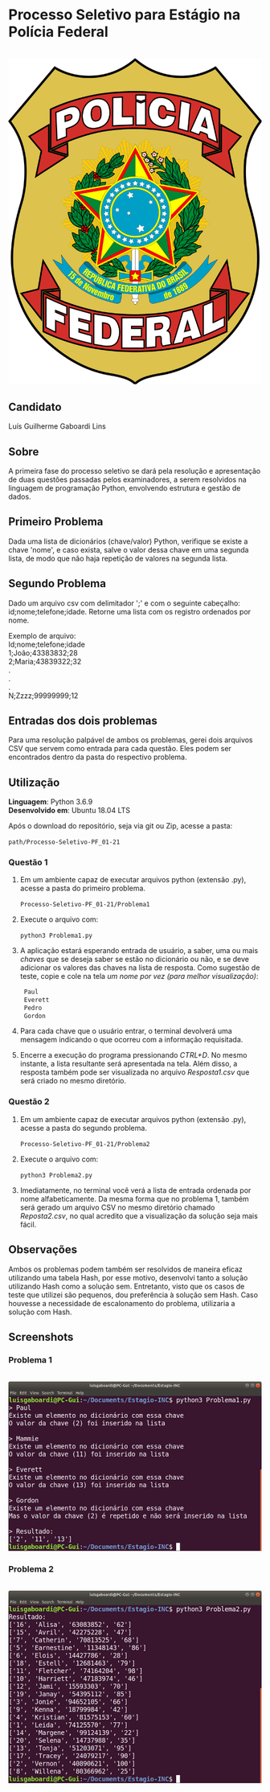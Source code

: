 # Processo Seletivo para Estágio na Polícia Federal

<br> ![](Imagens/LogoPF.png) <br>

## Candidato
Luís Guilherme Gaboardi Lins

## Sobre 
A primeira fase do processo seletivo se dará pela resolução e apresentação de duas questões passadas pelos examinadores, a serem resolvidos na linguagem de programação Python, envolvendo estrutura e gestão de dados.

## Primeiro Problema
Dada uma lista de dicionários (chave/valor) Python, verifique se existe a chave 'nome', e caso exista, salve o valor dessa chave em uma segunda lista, de modo que não haja repetição de valores na segunda lista.

## Segundo Problema
Dado um arquivo csv com delimitador ';' e com o seguinte cabeçalho: id;nome;telefone;idade. 
Retorne uma lista com os registro ordenados por nome.

Exemplo de arquivo:<br>
Id;nome;telefone;idade <br>
1;João;43383832;28 <br>
2;Maria;43839322;32 <br>
. <br>
. <br>
. <br>
N;Zzzz;99999999;12 <br>

## Entradas dos dois problemas
Para uma resolução palpável de ambos os problemas, gerei dois arquivos CSV que servem como entrada para cada questão. Eles podem ser encontrados dentro da pasta do respectivo problema.

## Utilização
**Linguagem**: Python 3.6.9<br>
**Desenvolvido em**: Ubuntu 18.04 LTS

Após o download do repositório, seja via git ou Zip, acesse a pasta:

` path/Processo-Seletivo-PF_01-21 `

### Questão 1

1. Em um ambiente capaz de executar arquivos python (extensão .py), acesse a pasta do primeiro problema.

      ` Processo-Seletivo-PF_01-21/Problema1 `

2. Execute o arquivo com:

      ` python3 Problema1.py `

3. A aplicação estará esperando entrada de usuário, a saber, uma ou mais _chaves_
 que se deseja saber se estão no dicionário ou não, e se deve adicionar os valores das chaves na lista de resposta.
 Como sugestão de teste, copie e cole na tela *um nome por vez (para melhor visualização)*:
 
        Paul
        Everett
        Pedro
        Gordon

4. Para cada chave que o usuário entrar, o terminal devolverá uma mensagem indicando o que ocorreu com a informação requisitada.

5. Encerre a execução do programa pressionando *CTRL+D*. No mesmo instante, a lista resultante será apresentada na tela. Além disso, a resposta também pode ser visualizada no arquivo _Resposta1.csv_ que será criado no mesmo diretório.


### Questão 2

1. Em um ambiente capaz de executar arquivos python (extensão .py), acesse a pasta do segundo problema.

      ` Processo-Seletivo-PF_01-21/Problema2 `

2. Execute o arquivo com:

      ` python3 Problema2.py `
      
3. Imediatamente, no terminal você verá a lista de entrada ordenada por nome alfabeticamente. Da mesma forma que no problema 1, também será gerado um arquivo CSV no mesmo diretório chamado *Reposta2.csv*, no qual acredito que a visualização da solução seja mais fácil.

## Observações 
Ambos os problemas podem também ser resolvidos de maneira eficaz utilizando uma tabela Hash, por esse motivo, desenvolvi tanto a solução utilizando Hash como a solução sem. Entretanto, visto que os casos de teste que utilizei são pequenos, dou preferência à solução sem Hash. Caso houvesse a necessidade de escalonamento do problema, utilizaria a solução com Hash.


## Screenshots

### Problema 1
<br> ![](Imagens/Q1.png) <br>

### Problema 2
<br> ![](Imagens/Q2.png) <br>
